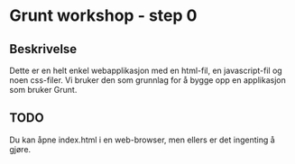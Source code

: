 # Grunt workshop - step 0

## Beskrivelse

Dette er en helt enkel webapplikasjon med en html-fil, en javascript-fil og noen css-filer. Vi bruker den som grunnlag for å bygge opp en applikasjon som bruker Grunt.

## TODO

Du kan åpne index.html i en web-browser, men ellers er det ingenting å gjøre.

